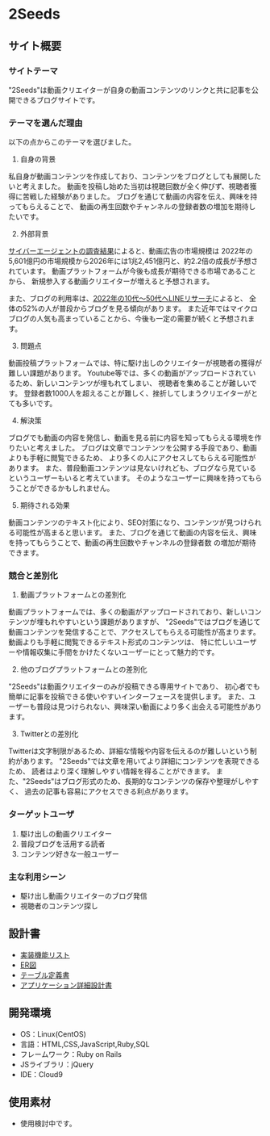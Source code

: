 # 2Seeds

## サイト概要
### サイトテーマ
"2Seeds"は動画クリエイターが自身の動画コンテンツのリンクと共に記事を公開できるブログサイトです。


### テーマを選んだ理由
以下の点からこのテーマを選びました。
1. 自身の背景

私自身が動画コンテンツを作成しており、コンテンツをブログとしても展開したいと考えました。
動画を投稿し始めた当初は視聴回数が全く伸びず、視聴者獲得に苦戦した経験がありました。
ブログを通じて動画の内容を伝え、興味を持ってもらえることで、
動画の再生回数やチャンネルの登録者数の増加を期待したいです。

2. 外部背景

[サイバーエージェントの調査結果](https://www.cyberagent.co.jp/news/detail/id=28533)によると、動画広告の市場規模は
2022年の5,601億円の市場規模から2026年には1兆2,451億円と、約2.2倍の成長が予想されています。
動画プラットフォームが今後も成長が期待できる市場であることから、
新規参入する動画クリエイターが増えると予想されます。

また、ブログの利用率は、[2022年の10代～50代へLINEリサーチ](https://lineresearch-platform.blog.jp/archives/39590287.html)によると、
全体の52%の人が普段からブログを見る傾向があります。
また近年ではマイクロブログの人気も高まっていることから、今後も一定の需要が続くと予想されます。

3. 問題点

動画投稿プラットフォームでは、特に駆け出しのクリエイターが視聴者の獲得が難しい課題があります。
Youtube等では、多くの動画がアップロードされているため、新しいコンテンツが埋もれてしまい、
視聴者を集めることが難しいです。
登録者数1000人を超えることが難しく、挫折してしまうクリエイターがとても多いです。

4. 解決策

ブログでも動画の内容を発信し、動画を見る前に内容を知ってもらえる環境を作りたいと考えました。
ブログは文章でコンテンツを公開する手段であり、動画よりも手軽に閲覧できるため、
より多くの人にアクセスしてもらえる可能性があります。
また、普段動画コンテンツは見ないけれども、ブログなら見ているというユーザーもいると考えています。
そのようなユーザーに興味を持ってもらうことができるかもしれません。

5. 期待される効果

動画コンテンツのテキスト化により、SEO対策になり、コンテンツが見つけられる可能性が高まると思います。
また、ブログを通じて動画の内容を伝え、興味を持ってもらうことで、動画の再生回数やチャンネルの登録者数
の増加が期待できます。

### 競合と差別化
1. 動画プラットフォームとの差別化

動画プラットフォームでは、多くの動画がアップロードされており、新しいコンテンツが埋もれやすいという課題がありますが、
"2Seeds"ではブログを通じて動画コンテンツを発信することで、アクセスしてもらえる可能性が高まります。
動画よりも手軽に閲覧できるテキスト形式のコンテンツは、
特に忙しいユーザーや情報収集に手間をかけたくないユーザーにとって魅力的です。


2. 他のブログプラットフォームとの差別化

"2Seeds"は動画クリエイターのみが投稿できる専用サイトであり、
初心者でも簡単に記事を投稿できる使いやすいインターフェースを提供します。
また、ユーザーも普段は見つけられない、興味深い動画により多く出会える可能性があります。


3. Twitterとの差別化

Twitterは文字制限があるため、詳細な情報や内容を伝えるのが難しいという制約があります。
"2Seeds"では文章を用いてより詳細にコンテンツを表現できるため、
読者はより深く理解しやすい情報を得ることができます。
また、"2Seeds"はブログ形式のため、長期的なコンテンツの保存や整理がしやすく、
過去の記事も容易にアクセスできる利点があります。

### ターゲットユーザ
1. 駆け出しの動画クリエイター
2. 普段ブログを活用する読者
3. コンテンツ好きな一般ユーザー

### 主な利用シーン
- 駆け出し動画クリエイターのブログ発信
- 視聴者のコンテンツ探し


## 設計書
- [実装機能リスト](https://docs.google.com/spreadsheets/d/1IKEIIgF9gjkuLv1vAXWJtswVwj657ZDvpVJUSlZzbV0/edit?usp=sharing)
- [ER図](https://viewer.diagrams.net/?tags=%7B%7D&highlight=0000ff&edit=_blank&layers=1&nav=1&title=2seeds.drawio#R7V1Zd5tIE%2F01PCaHXfAoeZnMZ2fiSewkkxcfLCGZRBIKwrGdX%2F81YhXdSKAIsfT1zDkRCDe4uVW3uroWQTlbvPzlWavH9%2B7EnguyOHkRlHNBliXZFMk%2FwZnX8IymyuGJmedMoovSE5%2Bc33Z0Mvq92ZMzsddbF%2FquO%2Fed1fbJsbtc2mN%2F65zlee7z9mVTd75915U1s6kTn8bWnD77xZn4j%2BFZQx6k59%2FZzuwxvrOkm%2BE3Cyu%2BOPpL1o%2FWxH3OnFIuBOXMc10%2F%2FLR4ObPnweTF8%2FLl79cv8%2Bsf%2Bl%2F%2F%2B3f907obXd3%2B8%2FlNONhllV9J%2FgTPXvoHD33r3%2Bq%2Fv788LOXlnfjBW13%2FkF7eDKJp%2BGXNn6IJE2R9Tu4ymrrkZsF7mbve5hv951Pwp44EWRE3P9lT%2Biz4dzhZOEvh4lIYnQmGIVwMhOGFMJSCDwRHhi5cGIJBPmjxNWZ8N%2FLc4Q3DgaIZ91%2Fj10gmfxV89K2H4NRo7VueH6FNEckJgh%2FfcpZ28KzS5ng%2Bt1ZrZ3N5eObRmU%2BurVf3yY8Hio9GU%2BfFnnwMwRZcS3B3TQYLDsVoLj5FDxN8bc2d2ZJ8HpMXEtxx5Nlr8izX1tqPrnj0F%2FPo49r33B%2F2WTKPiiQOFNOOhr20Fs48kK139vyX7TtjK75f%2BMdJ8ubx5vPMAA%2FSZDINnmtuPdjzkTX%2BMfPcp%2BUkvmTpLu1kEvfCJoLXL9vz7ZeM0EQw%2Bst2F7bvvZJL4m8VIxKJSCeoenT8nEqYFF%2FzmJWu%2BKQVSfUsGTy530eiBazljMx1ckNt%2B3YmfTfWzZTcvaw5eVdLy7dHwVyts8JCPmT%2B0PTURoSqiJPBEKddSP4YKJTRo%2Bs5vwP8ziO8ZdG9OX52FnNrSTSVNcmdGrkbzSzmUBJBYFsKgosmnru6tbyZ7UcnVq6z9DdTpI3I%2F2TSzsS3mqCRZz0jx1J6TP4PLvf8M3dJQE2kLRjDJqB%2FtgPgj3x3FQ06t6fx%2BF70RoLPD67vu4siuRgYxnCoVJILcpwZQNVVc%2FOQGemrKiK71eR%2BGXndBt8%2BiciDNCsQW%2BisDEWTguLNVSEYyQz4jjVPZW%2BjUANCtlLoMPDFfOPJW86%2F%2Frwadcl8TucbTn10JhObqNTR86Pj259W1ji46JnYJHuU6fFAkxU6WTkadIzS0MlgRakIFYburDjaCbRjjP8MJK3AYLgnv9UsMGM%2BD68drQn8nOXsOvxNPYdcDcgtMAxYSk87KpJLDXcKKEsUlEH0LKIX%2B070ZU3f2ojekMtD8TTa1J448Xi8sLxRfhHVe5ZXKDzaC8uZt53iAVPOKV0FpYPSC%2FxLJ6Z0DZTevK5US%2BOm95SuU3hcWev1s%2Bu1fuEOpHLO6qwNLrA6h6wuyY3TeoXdIdB6XcqyPHB6T%2Bv0FtHYs8ktJ%2FeWD2LvFFa5I3aJsZsEZueT2bWmmV2qsh8Eaq9JXaYqAdwuMbaFnlYTkHsn0cofu8s0fP8kMPVubXvrTGCqIhiKMNSjD%2BRk8EEWRtkz%2FESoHhyHKtqKre8VCEo0RdsQyVuoMUJVVLdDRvWyi39Vrs1GkOmNURisPQgOTXVVd6JDJZne7UR4aBNWQKIVYLNKMr3v%2BUSIG%2FGhnYcuhwYsvWcKtu%2BBe%2BoAtm88RFSSK%2ByCwj1Vm77USyOn%2F1RP74XOifa4X1oLu%2B1kD7DyQ%2B7Dn7PP%2F159nry7P%2F909m11eX%2F1zXmDnSdQe%2FjtKUNFmVDEvtNJdeVOdcAVrTNngnbaTx0PrN5BpPaZ019n1zfT8%2FuLqzv7%2Ffn3z3f%2Bl9HPNxIdDAVS55PUTxopygSjXMHCBK3%2FubLcrRG44nU2HmkzM1mt3%2F%2BwlhbIvVN45Y7dExIAu3PP7qeMFmWDsUIgCNi9Jm1ZATi9Z3c6FiRdtoPeuwdY%2Fui9QsI86L3f9G40Tu8VIj9A73VpS600cHpP73Twx9IZ%2F4BPvnNI7TOvq883%2F%2Fv49O%2FX649XZ4vh0z%2BzC%2FsRG%2B2g9YjWk34Cp6B1Jhax035SXblTH3BF6syZoP2Z1nhM7obUzk7BtM%2BMXqD6sc8OTo84XT0hp7MfWqlgYYLVa4s15nKnvQCRtJ2J8skdBCp%2FzK5gjx3MHjH7oHlmxyZ7CxSmUh46%2FWd2epsdVZS7iVX%2ByF1D8RqQewy%2Fxsldq9CrA%2BRel8LUULomnQs6AokoEc%2BdPI19x12C4LuF1z4TvLX4PrpV3n2Y%2Fj1brLRvw0frh4TOxeD3hN9PWZ2ODcYKe0Sg9z9Xl7s1AlfszpwKVuPi5dIhM7O2IriD27sC1j5TO5sCBuhsCG6P4Nd8LboBmhu2YC00QHfDdC7ohA30QeoqWjmkd7Q4BL1H8Gu8dbFUxZEEeq9NYaLLYToXtDcJnZC6ilb%2B6F0FvXed3o%2FT1CiOqYuryp8yI64AmuD6FmhPFVyfbvEiYxjKsp3KUkMCcQuUZaIgoCzVASum8%2FAemzfu2s%2F22NQFYyiYmnAxEIaGMLrkqaMmJRgPhqZqYiXB2O61OTXG9njcnD6Vcgq1bJBIUrjh6BpVxb5mSbLvWEPNVDF1p6GmytjWREPNBhhexc5mZi7onc0VYWk01Ow8dLnzg6qMIDywPZ9s33gQk2rQi%2FlLsH0DKtPAej6dC5kCJdpn9wK6HLI98o277sg%2FFts3HtOkGkg3boO%2BRLpxOhe0t8l3%2FDkKencMqH0mdmaiFhbxoPXo21N22WRiERvyzSducrl8Z84EvXgPtreD2ctuqZu6YAw2W%2BojYShmttTB%2B92Bcp9Zn00PJhp0gfdzmGxuPW%2BiQ1cLlkkmly26CuaCTvJACnJX0cohvaN6GOg9R%2BUN0jvKh7VBYXJZP4w5F1pcMRcpyD1AK3f0rsklPKX2ZGbHIRz2%2FMF9vkhPUC83AxV7ORl63gZdFx9%2F25576763lq%2FhN5fOPL5uJ3Dilz6xp9bTJrckCxNjMxiZg6%2FJPcnBfwH%2B32rx4flLrKs3R7FtscGUPUlwTUZNHzeE2OZk9KThAJPoxuZeeBYLiv3i%2BF%2FjEcnnzOOSo%2FRpg4P4YWmw70r%2BWLtP3jh6e8Ofs8%2F%2FXn2evLs%2F%2F3T2bXV5f%2FXNiR1afmw1FVsJ0f54gIGyil4SGeBOTnr23PKdX9nRdkrQTWDMpbI5iGMGIqNE03NSE%2F7t0W%2BlEkMNpMrq1kCynBsonBxqoANEj%2FkKNBjWXTesj5N%2FpcvbiB6cMiqGDU1Y2Se1W3brB66MbOZUSCojJtv6RTShb2fTUhXBkARDzX8Ynu%2FfTEMiavOJqIq6rQhLVytPTh5dE0oqvXcLlu5WasoeldLKRNSCZ6Yjp5GI2gA1p1oB3CypdAT1NOJmpKd0Hr599ogVTA7iWbq%2BLj8W458yGbXgmVnhLGGJnYe4uE6QnZpU3XnYW3IHC%2Fba1CqXUS8Fc8EqbRqi9CmFaA7JSUorC87JuaeWQJy33bU%2FBj2HtgR8%2FPAehN827tSXVNqrj8IWjahMePaTuWBU9UUZq15Alz%2B2r1IGmGu277%2Fn4KQZsAVorLBzBZ9AXQpTKw%2Bd%2FnM9vX2FTJiuopVDekdNatB7DpMN0jt67bZBYXJZkbpgLui9KmTCdBWt%2FNG7Tq%2Fez9zFwl76uRBTWRgpmw%2BKMJSiD8mZ4BrEmrY%2F1nQQp6PE7vmyC%2FajND0pQGCFFTvXBmbXdov0Dsaa6og1bQdpJ1oBJqak00vwccjR2DDqPHo5NDkRatpPj1J1wm8%2B1FRHqGmH1CpCTdO5QKgpQA9bAqGmcB6E3zYfaqoj1LQlKhOhpslcDBBq2lPo8sf2A5bNC7bn0XPQglDTQQXbEz6BuhRmohPA9dKANkCjjYK2cz2gyj23I40E3J7DZIPcXiEoBdxem8JEGkk6F0gj6Q9aOaR3pJGA3nNU3iC9I42kDQoTaSTpXCCNpD9o5Y%2FeY%2FXd4YYq241RDm2v0tuGKsxGKZIcqa1sS5XdFdNa01LFiFNa4lhESdseomxLFd3YHshQcwMVtFQhKLFeM5dF5mbhA5M%2FfPtGWnTjVJjDIY8s2t3vlcRJzyN2LyNDaZngKfo2jCUx38igrOTl09kkUa5H9PTcIxvmSSSPdkJ%2B3Ew9WWQ%2BOqt1oVnYh1RLUdQvhpeV7MHtVEvpwZJsea%2Fw5qzI6eanshiWNwolNdf4KEmtLNHv462Y%2BZGVYsn7s%2BWxQfsad2ONV2dN16IqE43SoZRMg%2FYcIiWziQVwohXgrpEM2oHoZagZ0ZWdhzCHPhxWKhxYv%2FtbNNVZv%2Fm8TKM4vQ15ma1Tq3ppgPXfMmBFBe%2FLy5wSTec%2BIzezx8Dn0J6o0E%2BZa3ui%2F16E5nMz4ydAbmbTKtMsDZ7e2womvbUWWQITeBA6D1%2F%2BGN9EZSd4EKJvm8%2FPNCv4s%2BAbqEthmqjZlM4F7dRCDkdX0cohvaPYEug9h8kG6b2Cewn0XpvCRKmleC5kkfYxIYejq2jljt5l5s5VDrQI9C4I9I7TRUShUrpIHCAuvRVFVcgGiQetCHaFiQcHN7bnkNe%2BCecVmWJwquyOeCOsNUHmVHbH4MDsDkkdbI%2Bk6TnZLIgxP5ZcKjLtx%2FjH9Z0pEYxNvFmmT48pEBvMHAoXA8G8FIYaH115VEU%2B1waVaGc7VHyg66Jh7RX%2Fk4eKi%2Bo29AZljW4lFylekw2uyCjI18st3lTndCdQXJFp%2BwWB4g1Y2alWwJpQkWkvxTJD3tjm7TyEuVsoKgrt5wDr98APfADrNx4oriis9HQEirdTrSaaA5aBosiFwEUDH05B32db4nV2fTM9v7%2B4urPfn3%2F%2FfOd%2FGf18A0sClkT47SlDxJlQhB3RRpW6U2twZUUwZ%2BIQGyJp%2FwMbon%2BA77MFwaYaDZWFYUNE3zYedK5orBQImBFNa9U9qoMrQ6JgLoobYRebElF3IVgTvcU9h%2FYEYhpgT%2BQw2aA9UVxOBPZE6%2FQqAh%2FSuWClZ%2Bytg2P9ImrUt2FQ9Bb4%2FBkUCqrpIkgyZzw0GC9Bu8tQCKeRbWGU003nAuV0ew5hDmkf5XThRwi%2FLd3ioUbar%2BDVgoOgNoWJQrnpXNCeLWvsBZTfdq4HVHnndhXcDm6PuF1tnNtVcHsLFKYKbk%2FnguZ2Z33vBVoN3N4pqHLI7XDXg9sjbi9dcKM%2Bbq8Q3Qpur01hwlefzgXtq0cR266ilT96V9CVBvQew695eq%2BQAAt6r83XiZ40KSLpPFgUse0qWvtM79bi%2B%2BhWefdh%2BvdssdK%2BDR%2BtH9Ib1to9jBkNXhL5Zpy8J%2F3nkxsGkCphlcTsqTC29NaaZatrKoIhC6PL%2BIOYqa6ZxKWGt9kTmtqHopsPhqZqYiUx2S66OTXG9nh8gFQcp7hmXG8gLmRUtn5hgvQ%2FMQaY2EUea9fDRHeqpFZW0mQ%2BMb3ARx3Neol%2Bpz7gyihlzgS92%2B5bMwSFdhy13BmnUoXFPtcM317X03EY%2FpRVM9lIZBW7gtvptJoyUQcgeEmm8Li0Fnbb%2BR0o5ZzQEQYKQs86k5ojdISAtkBVchkByp4KOgAUQSIdxSp%2FtI4QEdD65ttT1pNkPnL8AOD1JnUll%2BEhbDwiOqQ3WOWO1xmVom%2BCWug%2BFeahCOZ5HOZhRmf2RIAg1KO1oR5KroNv%2BVgPoy5eZ5aJhonZ%2BWCPCpV1WxPtQTsxEe7RAHMnKgFWJqME8yoiakR9dB28%2FJmdrBLO4PrOu5Oqc33jcR87ijKjmnjbVKpRGl59twdiuUGbM0CeVytCrxCyx7UV0XuPQePBJrpMQRElxBtQl3p5T2jvLQQ68RPOgh7glj%2BaR%2FcxOAvCbxsPPtErOK7gBqhLWXLZU4w9FbT3CkGlHcUqd8Q%2BYPmwQOw8Evspu4qysYj0z%2BaVZaIQQOwD2qGEqNKOYpU%2FYi8RymdPZnbs5bHnD%2B7zRXqCerUZoNjLydDzNti6%2BPjb9txb9721fA2%2FuXTm8XU7YRO%2F8ok9tZ42%2B15ZkBibwcgUfE3uSQ7%2BC9D%2FVosPz19iPb05iq2KDaLsSYJqMmr6uCHANiejJw0HmEQ3NveCs1hM7BfH%2FxqPSD5nHpccpU8bHMQPS0N9V3Tp2n3yxtHbu%2FVv9d%2FfXx6W8vJO%2FOCtrn9IL2%2FUQUT8fmwxFVoI0TI6AEFZNS%2BJDHAnJ8PeiL%2Byo%2B2UoJvAjktlcxDndEcGiaHnpCb846PfSiWGGkjTcwNJuYHCuaEGOprolci%2F7oroiR0TPekkorerxNBewYv9zK0RPEXeIy9lBS%2FhuXgg9bSCZ5RYQLRc8JoToAPJ9rSc9zq7vpme319c3dnvz79%2FvvO%2FjH4myUVZyWPWqJV0rWWiZxg5iZEPFL38QBKVJFIgewRd1mvmssi5UvjEkpijaTN65FSWwyGPK9n0UgySXVKyq0lba0Qjbw7q%2BQq3pc3BHL2pcVvvI0uGLm7fJzZD6xWMEuV5IRhdpjw2kxlKSc5LuqG3RrAlOZf4qBwq2ZImq9usl6fPug3O7jtZtqXv0HVfa%2BlsvySpcllJivO%2FWiNJZq5avDo4UJDUnETWZTyaWl7ytRNQZPfdMZ1yqxxKq4cLNtMTKsnlKVJsmWCrkvJW25IUWTxQtE1lmyLzTtVjLQuVnPWrGKewfkuEJUK091i%2FFak%2BsX4TNfBfVgucZpODIdpM11DbBNvIL2oPFWs9R%2F1SSVdrVbk2cmKtSqcQ6xIRnhDresT6NBsoBe7Z8qa42jbBzu056mbOyVR6TSvlJE6uSbLNnMdYM08h2XSs7Ec7CNDLVroyBfJo5lC40IShKIwkPspZqYp8TlaYh5ezkobBf3tVRy5EZ7r5qSzM5UNupHydq8Sxuy%2FQUB6Ib8XMj1wslH8UdxhTKWJg%2B5XDmiib7lS9MukdbFS9aiCyMFEJiII1ZQqS3oaykcbadehyFxRrshrxguk7n%2B1Snekbr3llsjbuUfOqnSq1fIn%2B3lsDrB3vfTWvQnvB9lD3qq%2Bw58%2BSQI81WBKhH7VxS4K1CQpLop0qFb3YkqlgbfKVtCQmsCT6CnvuLAlJRNMNbD%2BE3zZeW0sSabsWRTQb6W%2BNvhvpXNAWbrCxT2YQexCdRy%2BHhI%2FOG%2FAdbEOyQcKv0FUYboHa9CW6aiRzEYeHMdjefyU4bDnfA6%2B887uEnhjg920ub47fJRn83ry%2BlMqHTfef3%2BkgLI%2BoD3cJZu8WUjlk9hLVVsDsPDC7XDaJpUZmr7BvBGavTV%2BWL7Tef2anN4%2FQCaOraOWQ3dHkCuwesrvaPLujy1Ub9CXaXKVzQe8UoR1GV9HKH7vHsVUoKsNVUZnore%2Btym%2B2r0xqrm7x4NB%2BGFLSFCROfixZJrV6ETiJ%2Fci11pSR5BL7bZDsNrSs2RkcvreYW2yAtEdEdW1bsKiGF6VF1BC3RzLzheGOJaJyruzT4BRln6RYIiGiTZOvrg92CndwcGN7Dnnlm6pZfybwBZVZGRJfUOa8dSKf73EzEA8t9KbmRpLzJeOOxsq5G2l%2FVsORHHqu62cvJ2unx%2FfuxA6u%2BD8%3D)
- [テーブル定義書](https://docs.google.com/spreadsheets/d/1lAWPEyV9N0iK3HR92h8KX-l-o8PR1NATl8amYnyoq-Y/edit?usp=sharing)
- [アプリケーション詳細設計書](https://docs.google.com/spreadsheets/d/18j_40XPl1tqDtz9oDYATt7b2NeXC_fysV1027hO6ow4/edit#gid=549108681)

## 開発環境
- OS：Linux(CentOS)
- 言語：HTML,CSS,JavaScript,Ruby,SQL
- フレームワーク：Ruby on Rails
- JSライブラリ：jQuery
- IDE：Cloud9

## 使用素材
- 使用検討中です。
